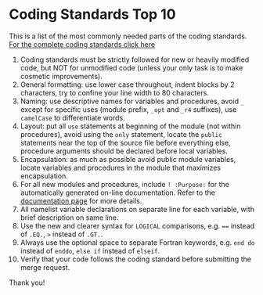# Coding Standards Top 10

This is a list of the most commonly needed parts of the coding standards. [For the complete coding standards click here](./codingStandards.md)

1. Coding standards must be strictly followed for new or heavily modified code, but NOT for unmodified code (unless your only task is to make cosmetic improvements).
1. General formatting: use lower case throughout, indent blocks by 2 characters, try to confine your line width to 80 characters.
1. Naming: use descriptive names for variables and procedures, avoid `_` except for specific uses (module prefix, `_opt` and `_r4` suffixes), use `camelCase` to differentiate words.
1. Layout: put all `use` statements at beginning of the module (not within procedures), avoid using the `only` statement, locate the `public` statements near the top of the source file before everything else, procedure arguments should be declared before local variables.
1. Encapsulation: as much as possible avoid public module variables, locate variables and procedures in the module that maximizes encapsulation.
1. For all new modules and procedures, include `! :Purpose:` for the automatically generated on-line documentation. Refer to the [documentation page](./documentationStandards.md) for more details.
1. All namelist variable declarations on separate line for each variable, with brief description on same line.
1. Use the new and clearer syntax for `LOGICAL` comparisons, e.g. `==` instead of `.EQ.`,  `>` instead of `.GT.`.
1. Always use the optional space to separate Fortran keywords, e.g. `end do` instead of `enddo`, `else if` instead of `elseif`.
1. Verify that your code follows the coding standard before submitting the merge request.

Thank you!
